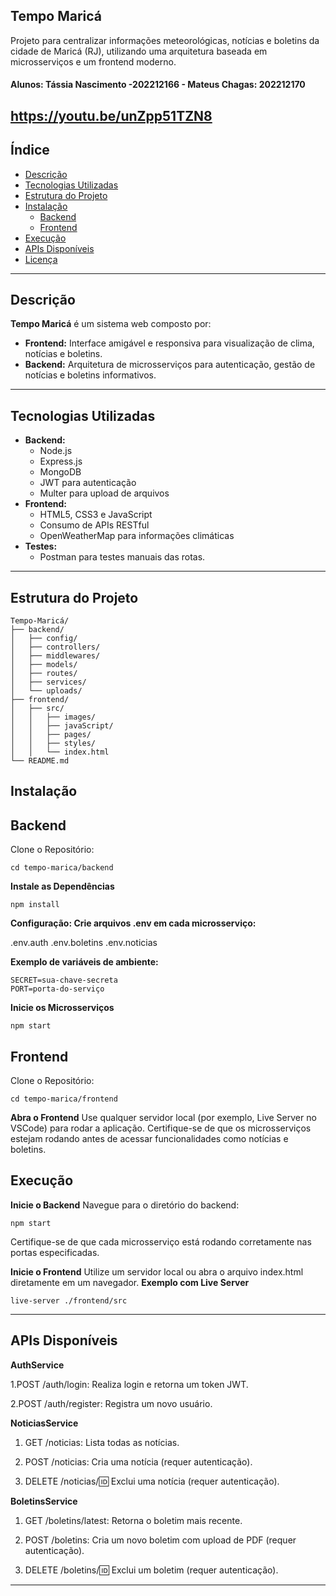 ## **Tempo Maricá**

Projeto para centralizar informações meteorológicas, notícias e boletins da cidade de Maricá (RJ), utilizando uma arquitetura baseada em microsserviços e um frontend moderno.

#### Alunos: Tássia Nascimento -202212166 - Mateus Chagas: 202212170

https://youtu.be/unZpp51TZN8
---

## **Índice**
- [Descrição](#descrição)
- [Tecnologias Utilizadas](#tecnologias-utilizadas)
- [Estrutura do Projeto](#estrutura-do-projeto)
- [Instalação](#instalação)
  - [Backend](#backend)
  - [Frontend](#frontend)
- [Execução](#execução)
- [APIs Disponíveis](#apis-disponíveis)
- [Licença](#licença)

---

## **Descrição**

**Tempo Maricá** é um sistema web composto por:
- **Frontend:** Interface amigável e responsiva para visualização de clima, notícias e boletins.
- **Backend:** Arquitetura de microsserviços para autenticação, gestão de notícias e boletins informativos.

---

## **Tecnologias Utilizadas**

- **Backend:**
  - Node.js
  - Express.js
  - MongoDB
  - JWT para autenticação
  - Multer para upload de arquivos
- **Frontend:**
  - HTML5, CSS3 e JavaScript
  - Consumo de APIs RESTful
  - OpenWeatherMap para informações climáticas
- **Testes:**
  - Postman para testes manuais das rotas.

---
## **Estrutura do Projeto**

```plaintext
Tempo-Maricá/
├── backend/
│   ├── config/
│   ├── controllers/
│   ├── middlewares/
│   ├── models/
│   ├── routes/
│   ├── services/
│   └── uploads/
├── frontend/
│   ├── src/
│   │   ├── images/
│   │   ├── javaScript/
│   │   ├── pages/
│   │   ├── styles/
│   │   └── index.html
└── README.md

```
## **Instalação**
## **Backend**
Clone o Repositório:

```git clone https://github.com/seu-usuario/tempo-marica.git
cd tempo-marica/backend
```

**Instale as Dependências**

```npm install```

**Configuração: Crie arquivos .env em cada microsserviço:**

.env.auth
.env.boletins
.env.noticias

**Exemplo de variáveis de ambiente:**
```MONGO_URI=mongodb://seu-banco
SECRET=sua-chave-secreta
PORT=porta-do-serviço
```

**Inicie os Microsserviços**

```npm start```

## **Frontend**

Clone o Repositório:

```git clone https://github.com/seu-usuario/tempo-marica.git
cd tempo-marica/frontend
```

**Abra o Frontend** Use qualquer servidor local (por exemplo, Live Server no VSCode) para rodar a aplicação. Certifique-se de que os microsserviços estejam rodando antes de acessar funcionalidades como notícias e boletins.

## **Execução**
**Inicie o Backend**
Navegue para o diretório do backend:
```cd backend
npm start
```
Certifique-se de que cada microsserviço está rodando corretamente nas portas especificadas.

**Inicie o Frontend**
Utilize um servidor local ou abra o arquivo index.html diretamente em um navegador.
**Exemplo com Live Server**

```live-server ./frontend/src```

---
## **APIs Disponíveis**

**AuthService**

1.POST /auth/login: Realiza login e retorna um token JWT.

2.POST /auth/register: Registra um novo usuário.

**NoticiasService**
1. GET /noticias: Lista todas as notícias.

2. POST /noticias: Cria uma notícia (requer autenticação).

3. DELETE /noticias/:id: Exclui uma notícia (requer autenticação).

**BoletinsService**
1. GET /boletins/latest: Retorna o boletim mais recente.

2. POST /boletins: Cria um novo boletim com upload de PDF (requer autenticação).

3. DELETE /boletins/:id: Exclui um boletim (requer autenticação).

---

